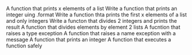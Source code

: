 A function that prints x elements of a list
Write a function that prints an integer uing .format
Write a function thta prints the first x elements of a list and only integers
Write a functon that divides 2 integers and prints the result
A function that divides elements by element 2 lists
A fucntion that raises a type exception
A function that raises a name exception with a message
A function that prints an integer
A function that executes a function safely
